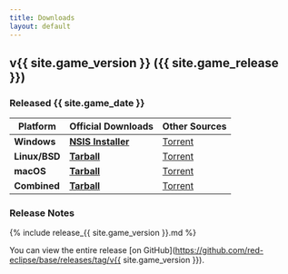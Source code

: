 ```yaml
---
title: Downloads
layout: default
---
```


## v{{ site.game_version }} ({{ site.game_release }})
### Released {{ site.game_date }}

Platform      | Official Downloads                  | Other Sources
--------------|-------------------------------------|-------------------------------------
**Windows**   | **[NSIS Installer](/download/win)** | [Torrent](/torrent/win)
**Linux/BSD** | **[Tarball](/download/nix)**        | [Torrent](/torrent/nix)
**macOS**     | **[Tarball](/download/mac)**        | [Torrent](/torrent/mac)
**Combined**  | **[Tarball](/download/combined)**   | [Torrent](/torrent/combined)

### Release Notes

{% include release_{{ site.game_version }}.md %}

You can view the entire release [on GitHub](https://github.com/red-eclipse/base/releases/tag/v{{ site.game_version }}).
